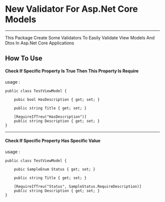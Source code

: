 # New Validator For Asp.Net Core Models
____

This Package Create Some Validators To Easily Validate View Models And Dtos In Asp.Net Core Applications 

## How To Use

#### Check If Specific Property Is True Then This Property Is Require
usage :
```
public class TestViewModel {

    pubic bool HasDescription { get; set; }
    
    public string Title { get; set; }

    [RequireIfTreu("HasDescription")]
    public string Description { get; set; }
}
```
----
#### Check If Specific Property Has Specific Value
usage :
```
public class TestViewModel {

    pubic SampleEnum Status { get; set; }
    
    public string Title { get; set; }

    [RequireIfTreu("Status", SampleStatus.RequireDescription)]
    public string Description { get; set; }
}
```